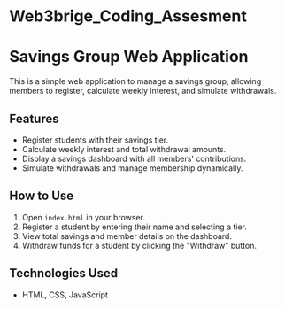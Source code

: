 # Web3brige_Coding_Assesment

# Savings Group Web Application

This is a simple web application to manage a savings group, allowing members to register, calculate weekly interest, and simulate withdrawals.

## Features
- Register students with their savings tier.
- Calculate weekly interest and total withdrawal amounts.
- Display a savings dashboard with all members' contributions.
- Simulate withdrawals and manage membership dynamically.

## How to Use
1. Open `index.html` in your browser.
2. Register a student by entering their name and selecting a tier.
3. View total savings and member details on the dashboard.
4. Withdraw funds for a student by clicking the "Withdraw" button.

## Technologies Used
- HTML, CSS, JavaScript

